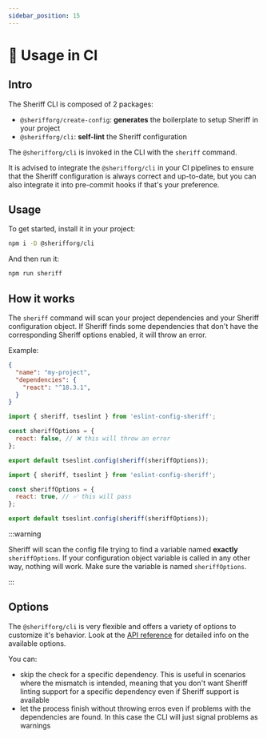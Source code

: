 ```yaml
---
sidebar_position: 15
---
```


# 🤖 Usage in CI

## Intro

The Sheriff CLI is composed of 2 packages:

- `@sherifforg/create-config`: **generates** the boilerplate to setup Sheriff in your project
- `@sherifforg/cli`: **self-lint** the Sheriff configuration

The `@sherifforg/cli` is invoked in the CLI with the `sheriff` command.

It is advised to integrate the `@sherifforg/cli` in your CI pipelines to ensure that the Sheriff configuration is always correct and up-to-date, but you can also integrate it into pre-commit hooks if that's your preference.

## Usage

To get started, install it in your project:

```bash npm2yarn
npm i -D @sherifforg/cli
```

And then run it:

```bash npm2yarn
npm run sheriff
```

## How it works

The `sheriff` command will scan your project dependencies and your Sheriff configuration object. If Sheriff finds some dependencies that don't have the corresponding Sheriff options enabled, it will throw an error.

Example:

```JSON title="package.json"
{
  "name": "my-project",
  "dependencies": {
    "react": "^18.3.1",
  }
}
```

```js title="eslint.config.mjs"
import { sheriff, tseslint } from 'eslint-config-sheriff';

const sheriffOptions = {
  react: false, // ❌ this will throw an error
};

export default tseslint.config(sheriff(sheriffOptions));
```

```js title="eslint.config.mjs"
import { sheriff, tseslint } from 'eslint-config-sheriff';

const sheriffOptions = {
  react: true, // ✅ this will pass
};

export default tseslint.config(sheriff(sheriffOptions));
```

:::warning

Sheriff will scan the config file trying to find a variable named **exactly** `sheriffOptions`. If your configuration object variable is called in any other way, nothing will work. Make sure the variable is named `sheriffOptions`.

:::

## Options

The `@sherifforg/cli` is very flexible and offers a variety of options to customize it's behavior. Look at the [API reference](./cli-reference#sherifforgcli) for detailed info on the available options.

You can:

- skip the check for a specific dependency. This is useful in scenarios where the mismatch is intended, meaning that you don't want Sheriff linting support for a specific dependency even if Sheriff support is available
- let the process finish without throwing erros even if problems with the dependencies are found. In this case the CLI will just signal problems as warnings
